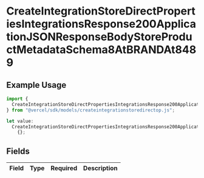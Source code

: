 # CreateIntegrationStoreDirectPropertiesIntegrationsResponse200ApplicationJSONResponseBodyStoreProductMetadataSchema8AtBRANDAt8489

## Example Usage

```typescript
import {
  CreateIntegrationStoreDirectPropertiesIntegrationsResponse200ApplicationJSONResponseBodyStoreProductMetadataSchema8AtBRANDAt8489,
} from "@vercel/sdk/models/createintegrationstoredirectop.js";

let value:
  CreateIntegrationStoreDirectPropertiesIntegrationsResponse200ApplicationJSONResponseBodyStoreProductMetadataSchema8AtBRANDAt8489 =
    {};
```

## Fields

| Field       | Type        | Required    | Description |
| ----------- | ----------- | ----------- | ----------- |
